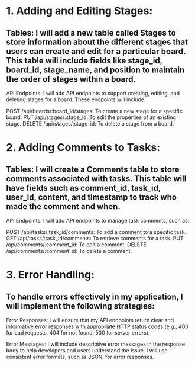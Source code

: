 # 1. Adding and Editing Stages:

## Tables: I will add a new table called Stages to store information about the different stages that users can create and edit for a particular board. This table will include fields like stage_id, board_id, stage_name, and position to maintain the order of stages within a board.

API Endpoints: I will add API endpoints to support creating, editing, and deleting stages for a board. These endpoints will include:

POST /api/boards/:board_id/stages: To create a new stage for a specific board.
PUT /api/stages/:stage_id: To edit the properties of an existing stage.
DELETE /api/stages/:stage_id: To delete a stage from a board.

# 2. Adding Comments to Tasks:

## Tables: I will create a Comments table to store comments associated with tasks. This table will have fields such as comment_id, task_id, user_id, content, and timestamp to track who made the comment and when.

API Endpoints: I will add API endpoints to manage task comments, such as:

POST /api/tasks/:task_id/comments: To add a comment to a specific task.
GET /api/tasks/:task_id/comments: To retrieve comments for a task.
PUT /api/comments/:comment_id: To edit a comment.
DELETE /api/comments/:comment_id: To delete a comment.

# 3. Error Handling:

## To handle errors effectively in my application, I will implement the following strategies:

Error Responses: I will ensure that my API endpoints return clear and informative error responses with appropriate HTTP status codes (e.g., 400 for bad requests, 404 for not found, 500 for server errors).

Error Messages: I will include descriptive error messages in the response body to help developers and users understand the issue. I will use consistent error formats, such as JSON, for error responses.
